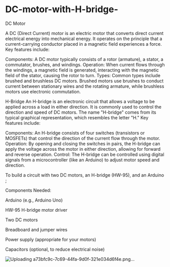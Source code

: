 # DC-motor-with-H-bridge-

DC Motor

A DC (Direct Current) motor is an electric motor that converts direct current electrical energy into mechanical energy. It operates on the principle that a current-carrying conductor placed in a magnetic field experiences a force. Key features include:


Components: A DC motor typically consists of a rotor (armature), a stator, a commutator, brushes, and windings.
Operation: When current flows through the windings, a magnetic field is generated, interacting with the magnetic field of the stator, causing the rotor to turn.
Types: Common types include brushed and brushless DC motors. Brushed motors use brushes to conduct current between stationary wires and the rotating armature, while brushless motors use electronic commutation.


H-Bridge
An H-bridge is an electronic circuit that allows a voltage to be applied across a load in either direction. It is commonly used to control the direction and speed of DC motors. The name "H-bridge" comes from its typical graphical representation, which resembles the letter "H." Key features include:



Components: An H-bridge consists of four switches (transistors or MOSFETs) that control the direction of the current flow through the motor.
Operation: By opening and closing the switches in pairs, the H-bridge can apply the voltage across the motor in either direction, allowing for forward and reverse operation.
Control: The H-bridge can be controlled using digital signals from a microcontroller (like an Arduino) to adjust motor speed and direction.


To build a circuit with two DC motors, an H-bridge (HW-95), and an Arduino ; 


Components Needed:

Arduino (e.g., Arduino Uno)

HW-95 H-bridge motor driver

Two DC motors

Breadboard and jumper wires

Power supply (appropriate for your motors)


Capacitors (optional, to reduce electrical noise)



![Uploading a73bfc9c-7c69-44fa-9d0f-321e034d6f4e.png…]()


